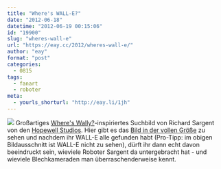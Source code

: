```yaml
---
title: "Where's WALL-E?"
date: "2012-06-18"
datetime: "2012-06-19 00:15:06"
id: "19900"
slug: "wheres-wall-e"
url: "https://eay.cc/2012/wheres-wall-e/"
author: "eay"
format: "post"
categories:
  - 0815
tags:
  - fanart
  - roboter
meta:
  - yourls_shorturl: "http://eay.li/1jh"
---
```


![](https://eay.cc/uploads/2012/whereswalle.jpg) Großartiges [Where's Wally?](http://en.wikipedia.org/wiki/Where%27s_Wally%3F)\-inspiriertes Suchbild von Richard Sargent von den [Hopewell Studios](http://www.hopewellstudios.com/index.php?option=com_content&task=view&id=40&Itemid=60). Hier gibt es das [Bild in der vollen Größe](http://www.hopewellstudios.com/images/stories/geekings/whereswalle1450.jpg) zu sehen und nachdem ihr WALL-E alle gefunden habt (Pro-Tipp: im obigen Bildausschnitt ist WALL-E nicht zu sehen), dürft ihr dann echt davon beeindruckt sein, wieviele Roboter Sargent da untergebracht hat - und wieviele Blechkameraden man überraschenderweise kennt.
